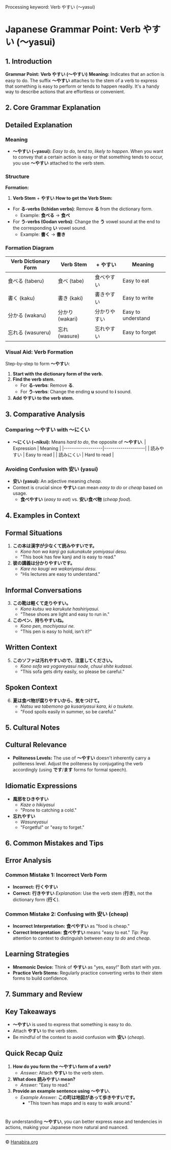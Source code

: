 Processing keyword: Verb やすい (〜yasui)
# Japanese Grammar Point: Verb やすい (〜yasui)

## 1. Introduction
**Grammar Point:** **Verb やすい (〜やすい)**
**Meaning:** Indicates that an action is easy to do.
The suffix **〜やすい** attaches to the stem of a verb to express that something is easy to perform or tends to happen readily. It's a handy way to describe actions that are effortless or convenient.
## 2. Core Grammar Explanation
## Detailed Explanation
### Meaning
- **〜やすい (~yasui):** *Easy to do*, *tend to*, *likely to happen*.
When you want to convey that a certain action is easy or that something tends to occur, you use **〜やすい** attached to the verb stem.
### Structure
**Formation:**
1. **Verb Stem** + **やすい**
**How to get the Verb Stem:**
- For **る-verbs (Ichidan verbs)**: Remove **る** from the dictionary form.
  - Example: **食べる** → **食べ**
- For **う-verbs (Godan verbs)**: Change the **う** vowel sound at the end to the corresponding **い** vowel sound.
  - Example: **書く** → **書き**
### Formation Diagram
| Verb Dictionary Form | Verb Stem | + やすい | Meaning       |
|----------------------|-----------|--------|---------------|
| 食べる (taberu)       | 食べ (tabe) | 食べやすい | Easy to eat   |
| 書く (kaku)           | 書き (kaki) | 書きやすい | Easy to write |
| 分かる (wakaru)       | 分かり (wakari) | 分かりやすい | Easy to understand |
| 忘れる (wasureru)     | 忘れ (wasure) | 忘れやすい | Easy to forget |
### Visual Aid: Verb Formation
Step-by-step to form **〜やすい**:
1. **Start with the dictionary form of the verb.**
2. **Find the verb stem.**
   - For **る-verbs**: Remove **る**.
   - For **う-verbs**: Change the ending **u** sound to **i** sound.
3. **Add やすい to the verb stem.**
## 3. Comparative Analysis
### Comparing **〜やすい** with **〜にくい**
- **〜にくい (~nikui):** Means *hard to do*, the opposite of **〜やすい**.
| Expression        | Meaning            |
|-------------------|--------------------|
| 読みやすい        | Easy to read       |
| 読みにくい        | Hard to read       |
### Avoiding Confusion with **安い (yasui)**
- **安い (yasui):** An adjective meaning *cheap*.
- Context is crucial since **やすい** can mean *easy to do* or *cheap* based on usage.
  - **食べやすい** (*easy to eat*) vs. **安い食べ物** (*cheap food*).
## 4. Examples in Context
## Formal Situations
1. **この本は漢字が少なくて読みやすいです。**
   - *Kono hon wa kanji ga sukunakute yomiyasui desu.*
   - "This book has few kanji and is easy to read."
2. **彼の講義は分かりやすいです。**
   - *Kare no kougi wa wakariyasui desu.*
   - "His lectures are easy to understand."
## Informal Conversations
3. **この靴は軽くて走りやすい。**
   - *Kono kutsu wa karukute hashiriyasui.*
   - "These shoes are light and easy to run in."
4. **このペン、持ちやすいね。**
   - *Kono pen, mochiyasui ne.*
   - "This pen is easy to hold, isn't it?"
## Written Context
5. **このソファは汚れやすいので、注意してください。**
   - *Kono sofa wa yogoreyasui node, chuui shite kudasai.*
   - "This sofa gets dirty easily, so please be careful."
## Spoken Context
6. **夏は食べ物が腐りやすいから、気をつけて。**
   - *Natsu wa tabemono ga kusariyasui kara, ki o tsukete.*
   - "Food spoils easily in summer, so be careful."
## 5. Cultural Notes
## Cultural Relevance
- **Politeness Levels:** The use of **〜やすい** doesn't inherently carry a politeness level. Adjust the politeness by conjugating the verb accordingly (using **です**/**ます** forms for formal speech).
## Idiomatic Expressions
- **風邪をひきやすい**
  - *Kaze o hikiyasui*
  - "Prone to catching a cold."
- **忘れやすい**
  - *Wasureyasui*
  - "Forgetful" or "easy to forget."
## 6. Common Mistakes and Tips
## Error Analysis
### Common Mistake 1: Incorrect Verb Form
- **Incorrect:** **行くやすい**
- **Correct:** **行きやすい**
*Explanation:* Use the verb stem (**行き**), not the dictionary form (**行く**).
### Common Mistake 2: Confusing with **安い (cheap)**
- **Incorrect Interpretation:** **食べやすい** as "food is cheap."
- **Correct Interpretation:** **食べやすい** means "easy to eat."
*Tip:* Pay attention to context to distinguish between *easy to do* and *cheap*.
## Learning Strategies
- **Mnemonic Device:** Think of **やすい** as "yes, easy!" Both start with *yas*.
- **Practice Verb Stems:** Regularly practice converting verbs to their stem forms to build confidence.
## 7. Summary and Review
## Key Takeaways
- **〜やすい** is used to express that something is easy to do.
- Attach **やすい** to the verb stem.
- Be mindful of the context to avoid confusion with **安い** (*cheap*).
## Quick Recap Quiz
1. **How do you form the **〜やすい** form of a verb?**
   - *Answer:* Attach **やすい** to the verb stem.
2. **What does **読みやすい** mean?**
   - *Answer:* "Easy to read."
3. **Provide an example sentence using **〜やすい**.**
   - *Example Answer:* **この町は地図があって歩きやすいです。**
     - "This town has maps and is easy to walk around."
# 
By understanding **〜やすい**, you can better express ease and tendencies in actions, making your Japanese more natural and nuanced.


---

© [Hanabira.org](https://hanabira.org)
